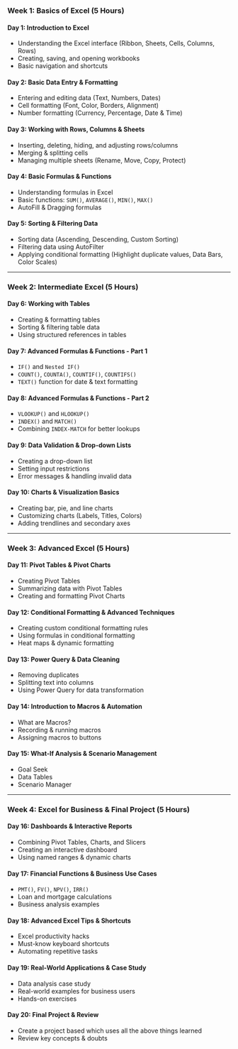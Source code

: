 ### **Week 1: Basics of Excel (5 Hours)**
#### **Day 1: Introduction to Excel**
- Understanding the Excel interface (Ribbon, Sheets, Cells, Columns, Rows)
- Creating, saving, and opening workbooks
- Basic navigation and shortcuts

#### **Day 2: Basic Data Entry & Formatting**
- Entering and editing data (Text, Numbers, Dates)
- Cell formatting (Font, Color, Borders, Alignment)
- Number formatting (Currency, Percentage, Date & Time)

#### **Day 3: Working with Rows, Columns & Sheets**
- Inserting, deleting, hiding, and adjusting rows/columns
- Merging & splitting cells
- Managing multiple sheets (Rename, Move, Copy, Protect)

#### **Day 4: Basic Formulas & Functions**
- Understanding formulas in Excel
- Basic functions: `SUM()`, `AVERAGE()`, `MIN()`, `MAX()`
- AutoFill & Dragging formulas

#### **Day 5: Sorting & Filtering Data**
- Sorting data (Ascending, Descending, Custom Sorting)
- Filtering data using AutoFilter
- Applying conditional formatting (Highlight duplicate values, Data Bars, Color Scales)

---

### **Week 2: Intermediate Excel (5 Hours)**
#### **Day 6: Working with Tables**
- Creating & formatting tables
- Sorting & filtering table data
- Using structured references in tables

#### **Day 7: Advanced Formulas & Functions - Part 1**
- `IF()` and `Nested IF()`
- `COUNT()`, `COUNTA()`, `COUNTIF()`, `COUNTIFS()`
- `TEXT()` function for date & text formatting

#### **Day 8: Advanced Formulas & Functions - Part 2**
- `VLOOKUP()` and `HLOOKUP()`
- `INDEX()` and `MATCH()`
- Combining `INDEX-MATCH` for better lookups

#### **Day 9: Data Validation & Drop-down Lists**
- Creating a drop-down list
- Setting input restrictions
- Error messages & handling invalid data

#### **Day 10: Charts & Visualization Basics**
- Creating bar, pie, and line charts
- Customizing charts (Labels, Titles, Colors)
- Adding trendlines and secondary axes

---

### **Week 3: Advanced Excel (5 Hours)**
#### **Day 11: Pivot Tables & Pivot Charts**
- Creating Pivot Tables
- Summarizing data with Pivot Tables
- Creating and formatting Pivot Charts

#### **Day 12: Conditional Formatting & Advanced Techniques**
- Creating custom conditional formatting rules
- Using formulas in conditional formatting
- Heat maps & dynamic formatting

#### **Day 13: Power Query & Data Cleaning**
- Removing duplicates
- Splitting text into columns
- Using Power Query for data transformation

#### **Day 14: Introduction to Macros & Automation**
- What are Macros?
- Recording & running macros
- Assigning macros to buttons

#### **Day 15: What-If Analysis & Scenario Management**
- Goal Seek
- Data Tables
- Scenario Manager

---

### **Week 4: Excel for Business & Final Project (5 Hours)**
#### **Day 16: Dashboards & Interactive Reports**
- Combining Pivot Tables, Charts, and Slicers
- Creating an interactive dashboard
- Using named ranges & dynamic charts

#### **Day 17: Financial Functions & Business Use Cases**
- `PMT()`, `FV()`, `NPV()`, `IRR()`
- Loan and mortgage calculations
- Business analysis examples

#### **Day 18: Advanced Excel Tips & Shortcuts**
- Excel productivity hacks
- Must-know keyboard shortcuts
- Automating repetitive tasks

#### **Day 19: Real-World Applications & Case Study**
- Data analysis case study
- Real-world examples for business users
- Hands-on exercises

#### **Day 20: Final Project & Review**
- Create a project based which uses all the above things learned
- Review key concepts & doubts
 
